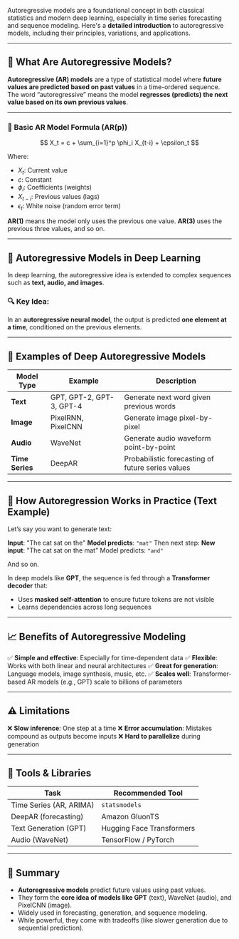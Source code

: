 Autoregressive models are a foundational concept in both classical statistics and modern deep learning, especially in time series forecasting and sequence modeling. Here's a **detailed introduction** to autoregressive models, including their principles, variations, and applications.

---

## 📘 What Are Autoregressive Models?

**Autoregressive (AR) models** are a type of statistical model where **future values are predicted based on past values** in a time-ordered sequence. The word “autoregressive” means the model **regresses (predicts) the next value based on its own previous values**.

---

### 🔢 Basic AR Model Formula (AR(p))

$$
X_t = c + \sum_{i=1}^p \phi_i X_{t-i} + \epsilon_t
$$

Where:

* $X_t$: Current value
* $c$: Constant
* $\phi_i$: Coefficients (weights)
* $X_{t-i}$: Previous values (lags)
* $\epsilon_t$: White noise (random error term)

**AR(1)** means the model only uses the previous one value.
**AR(3)** uses the previous three values, and so on.

---

## 🤖 Autoregressive Models in Deep Learning

In deep learning, the autoregressive idea is extended to complex sequences such as **text, audio, and images**.

### 🔍 Key Idea:

In an **autoregressive neural model**, the output is predicted **one element at a time**, conditioned on the previous elements.

---

## 🧠 Examples of Deep Autoregressive Models

| Model Type      | Example                  | Description                                       |
| --------------- | ------------------------ | ------------------------------------------------- |
| **Text**        | GPT, GPT-2, GPT-3, GPT-4 | Generate next word given previous words           |
| **Image**       | PixelRNN, PixelCNN       | Generate image pixel-by-pixel                     |
| **Audio**       | WaveNet                  | Generate audio waveform point-by-point            |
| **Time Series** | DeepAR                   | Probabilistic forecasting of future series values |

---

## 🔁 How Autoregression Works in Practice (Text Example)

Let’s say you want to generate text:

**Input**: "The cat sat on the"
**Model predicts**: `"mat"`
Then next step:
**New input**: "The cat sat on the mat"
Model predicts: `"and"`

And so on.

In deep models like **GPT**, the sequence is fed through a **Transformer decoder** that:

* Uses **masked self-attention** to ensure future tokens are not visible
* Learns dependencies across long sequences

---

## 📈 Benefits of Autoregressive Modeling

✅ **Simple and effective**: Especially for time-dependent data
✅ **Flexible**: Works with both linear and neural architectures
✅ **Great for generation**: Language models, image synthesis, music, etc.
✅ **Scales well**: Transformer-based AR models (e.g., GPT) scale to billions of parameters

---

## ⚠️ Limitations

❌ **Slow inference**: One step at a time
❌ **Error accumulation**: Mistakes compound as outputs become inputs
❌ **Hard to parallelize** during generation

---

## 🧰 Tools & Libraries

| Task                    | Recommended Tool          |
| ----------------------- | ------------------------- |
| Time Series (AR, ARIMA) | `statsmodels`             |
| DeepAR (forecasting)    | Amazon GluonTS            |
| Text Generation (GPT)   | Hugging Face Transformers |
| Audio (WaveNet)         | TensorFlow / PyTorch      |

---

## 📌 Summary

* **Autoregressive models** predict future values using past values.
* They form the **core idea of models like GPT** (text), WaveNet (audio), and PixelCNN (image).
* Widely used in forecasting, generation, and sequence modeling.
* While powerful, they come with tradeoffs (like slower generation due to sequential prediction).
